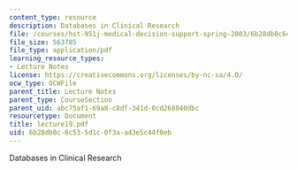 ```yaml
---
content_type: resource
description: Databases in Clinical Research
file: /courses/hst-951j-medical-decision-support-spring-2003/6b28db0c6c535d1c0f3aa43e5c44f0eb_lecture19.pdf
file_size: 563785
file_type: application/pdf
learning_resource_types:
- Lecture Notes
license: https://creativecommons.org/licenses/by-nc-sa/4.0/
ocw_type: OCWFile
parent_title: Lecture Notes
parent_type: CourseSection
parent_uid: abc75af1-69a8-c8df-341d-0cd268040dbc
resourcetype: Document
title: lecture19.pdf
uid: 6b28db0c-6c53-5d1c-0f3a-a43e5c44f0eb
---
```

Databases in Clinical Research